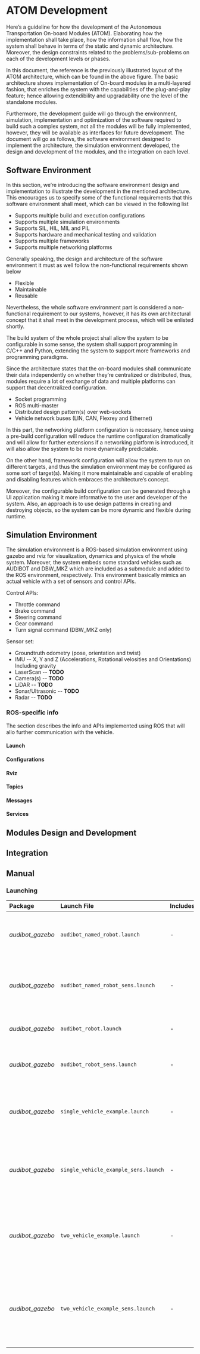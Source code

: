 # ATOM Development

Here’s a guideline for how the development of the Autonomous Transportation On-board Modules (ATOM). Elaborating how the implementation shall take place, how the information shall flow, how the system shall behave in terms of the static and dynamic architecture. Moreover, the design constraints related to the problems/sub-problems on each of the development levels or phases.

In this document, the reference is the previously illustrated layout of the ATOM architecture, which can be found in the above figure. The basic architecture shows implementation of On-board modules in a multi-layered fashion, that enriches the system with the capabilities of the plug-and-play feature; hence allowing extendibility and upgradability one the level of the standalone modules.

Furthermore, the development guide will go through the environment, simulation, implementation and optimization of the software required to build such a complex system, not all the modules will be fully implemented, however, they will be available as interfaces for future development. The document will go as follows, the software environment designed to implement the architecture, the simulation environment developed, the design and development of the modules, and the integration on each level.

## Software Environment

In this section, we’re introducing the software environment design and implementation to illustrate the development in the mentioned architecture. This encourages us to specify some of the functional requirements that this software environment shall meet, which can be viewed in the following list

- Supports multiple build and execution configurations
- Supports multiple simulation environments
- Supports SIL, HIL, MIL and PIL
- Supports hardware and mechanical testing and validation
- Supports multiple frameworks
- Supports multiple networking platforms

Generally speaking, the design and architecture of the software environment it must as well follow the non-functional requirements shown below

- Flexible
- Maintainable
- Reusable

Nevertheless, the whole software environment part is considered a non-functional requirement to our systems, however, it has its own architectural concept that it shall meet in the development process, which will be enlisted shortly.

The build system of the whole project shall allow the system to be configurable in some sense, the system shall support programming in C/C++ and Python, extending the system to support more frameworks and programming paradigms.

Since the architecture states that the on-board modules shall communicate their data independently on whether they’re centralized or distributed, thus, modules require a lot of exchange of data and multiple platforms can support that decentralized configuration.

- Socket programming
- ROS multi-master
- Distributed design pattern(s) over web-sockets
- Vehicle network buses (LIN, CAN, Flexrey and Ethernet)

In this part, the networking platform configuration is necessary, hence using a pre-build configuration will reduce the runtime configuration dramatically and will allow for further extensions if a networking platform is introduced, it will also allow the system to be more dynamically predictable.

On the other hand, framework configuration will allow the system to run on different targets, and thus the simulation environment may be configured as some sort of target(s). Making it more maintainable and capable of enabling and disabling features which embraces the architecture’s concept.

Moreover, the configurable build configuration can be generated through a UI application making it more informative to the user and developer of the system. Also, an approach is to use design patterns in creating and destroying objects, so the system can be more dynamic and flexible during runtime.

## Simulation Environment

The simulation environment is a ROS-based simulation environment using gazebo and rviz for visualization, dynamics and physics of the whole system. Moreover, the system embeds some standard vehicles such as AUDIBOT and DBW_MKZ which are included as a submodule and added to the ROS environment, respectively. This environment basically mimics an actual vehicle with a set of sensors and control APIs.

Control APIs:

- Throttle command
- Brake command
- Steering command
- Gear command
- Turn signal command (DBW_MKZ only)

Sensor set:

- Groundtruth odometry (pose, orientation and twist)
- IMU -- X, Y and Z (Accelerations, Rotational velosities and Orientations) Including gravity
- LaserScan -- **TODO**
- Camera(s) -- **TODO**
- LiDAR -- **TODO**
- Sonar/Ultrasonic -- **TODO**
- Radar -- **TODO**

### ROS-specific info

The section describes the info and APIs implemented using ROS that will allo further communication with the vehicle.

#### Launch

#### Configurations

#### Rviz

#### Topics

#### Messages

#### Services

## Modules Design and Development

## Integration

## Manual

### Launching

| **Package**       | **Launch File**   | **Includes**  | **Functionality** |
|:-------------     |:----------------- |:------------- | ----------------- |
| *audibot_gazebo*  | `audibot_named_robot.launch`  | - | Spawns the multiple URDFs (Orange & Blue) of the audibot    |
| *audibot_gazebo*  | `audibot_named_robot_sens.launch` | - | Spawns the multiple URDFs (Orange & Blue) of the audibot with sensors    |
| *audibot_gazebo*  | `audibot_robot.launch`  | - | Spawns a single URDF of the audibot   |
| *audibot_gazebo*  | `audibot_robot_sens.launch`  | - | Spawns a single URDF of the audibot with sensors   |
| *audibot_gazebo*  | `single_vehicle_example.launch`  | - | Launches a single URDF of the audibot along with Gazebo world   |
| *audibot_gazebo*  | `single_vehicle_example_sens.launch`  | - | Launches a single URDF of the audibot with sensors along with Gazebo world   |
| *audibot_gazebo*  | `two_vehicle_example.launch`  | - | Launches the multiple URDFs (Orange & Blue) of the audibot along with Gazebo world   |
| *audibot_gazebo*  | `two_vehicle_example_sens.launch`  | - | Launches the multiple URDFs (Orange & Blue) of the audibot with sensors along with Gazebo world   |
